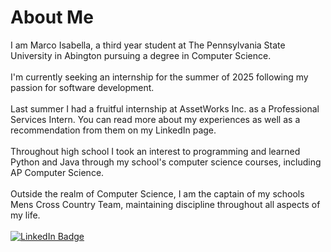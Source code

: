 # About Me
I am Marco Isabella, a third year student at The Pennsylvania State University in Abington pursuing a degree in Computer Science.
<br><br>
I'm currently seeking an internship for the summer of 2025 following my passion for software development.
<br><br>
Last summer I had a fruitful internship at AssetWorks Inc. as a Professional Services Intern. You can read more about my experiences as well as a recommendation from them on my LinkedIn page.
<br><br>
Throughout high school I took an interest to programming and learned Python and Java through my school's computer science courses, including AP Computer Science.
<br><br>
Outside the realm of Computer Science, I am the captain of my schools Mens Cross Country Team, maintaining discipline throughout all aspects of my life.
<br><br>
<a href="https://www.linkedin.com/in/marcoisabella9">
  <img src="https://img.shields.io/badge/-marcoisabella9-white?style=plastic&logo=linkedin&color=%230A66C2" alt="LinkedIn Badge">
</a>
